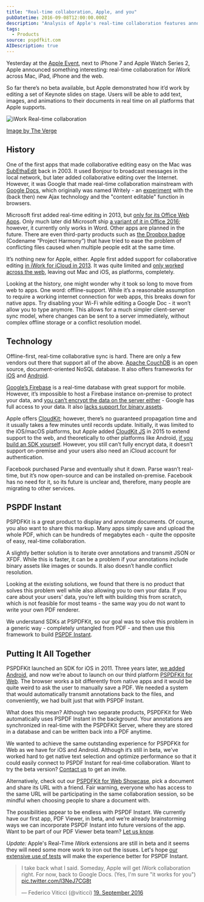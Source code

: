 ```yaml
---
title: "Real-time collaboration, Apple, and you"
pubDatetime: 2016-09-08T12:00:00.000Z
description: "Analysis of Apple's real-time collaboration features announced in 2016 and their implications for developers."
tags:
  - Products
source: pspdfkit.com
AIDescription: true
---
```


Yesterday at the [Apple Event](http://www.apple.com/apple-events/september-2016/), next to iPhone 7 and Apple Watch Series 2, Apple announced something interesting: real-time collaboration for iWork across Mac, iPad, iPhone and the web.

So far there’s no beta available, but Apple demonstrated how it’d work by editing a set of Keynote slides on stage. Users will be able to add text, images, and animations to their documents in real time on all platforms that Apple supports.

![iWork Real-time collaboration](/assets/img/2016/real-time-collaboration/iwork-real-time-collaboration.png)

[Image by The Verge](http://www.theverge.com/2016/9/7/12836660/apple-real-time-collaboration-iwork)

## History

One of the first apps that made collaborative editing easy on the Mac was [SubEthaEdit](https://en.wikipedia.org/wiki/SubEthaEdit) back in 2003. It used Bonjour to broadcast messages in the local network, but later added collaborative editing over the Internet. However, it was Google that made real-time collaboration mainstream with [Google Docs](http://docs.google.com), which originally was named Writely - an [experiment](http://www.theverge.com/2013/7/3/4484000/sam-schillace-interview-google-docs-creator-box) with the (back then) new Ajax technology and the "content editable" function in browsers.

Microsoft first added real-time editing in 2013, but [only for its Office Web Apps](http://www.theverge.com/2013/11/7/5075192/office-web-apps-real-time-editing-features). Only much later did Microsoft ship [a variant of it in Office 2016](http://www.theverge.com/2015/5/4/8547433/microsoft-office-2016-real-time-co-authoring-features); however, it currently only works in Word. Other apps are planned in the future. There are even third-party products such as [the Dropbox badge](http://venturebeat.com/2014/12/11/dropbox-launches-microsoft-office-collaboration-features-for-word-excel-and-powerpoint-on-windows-and-mac/) (Codename “Project Harmony”) that have tried to ease the problem of conflicting files caused when multiple people edit at the same time.

It’s nothing new for Apple, either. Apple first added support for collaborative editing [in iWork for iCloud in 2013](http://appleinsider.com/articles/13/11/14/apple-adds-realtime-collaboration-document-organization-to-iwork-for-icloud-beta). It was quite limited and [only worked across the web](https://discussions.apple.com/thread/5510524?tstart=0), leaving out Mac and iOS, as platforms, completely.

Looking at the history, one might wonder why it took so long to move from web to apps. One word: offline-support. While it’s a reasonable assumption to require a working internet connection for web apps, this breaks down for native apps. Try disabling your Wi-Fi while editing a Google Doc - it won’t allow you to type anymore. This allows for a much simpler client-server sync model, where changes can be sent to a server immediately, without complex offline storage or a conflict resolution model.

## Technology

Offline-first, real-time collaborative sync is hard. There are only a few vendors out there that support all of the above. [Apache CouchDB](http://couchdb.apache.org/) is an open source, document-oriented NoSQL database. It also offers frameworks for [iOS](https://github.com/couchbase/couchbase-lite-ios) and [Android](https://github.com/couchbase/couchbase-lite-android).

[Google’s Firebase](https://firebase.google.com/docs/database/) is a real-time database with great support for mobile. However, it’s impossible to host a Firebase instance on-premise to protect your data, and [you can’t encrypt the data on the server either](https://groups.google.com/forum/#!searchin/firebase-talk/encrypt/firebase-talk/Xj9Ejv6_HjE/vbUlQ993o60J) - Google has full access to your data. It also [lacks support for binary assets](https://groups.google.com/forum/#!searchin/firebase-talk/encrypt/firebase-talk/AAc-Lg66riQ/vvaVhFFxHQAJ).

Apple offers [CloudKit](https://developer.apple.com/icloud/); however, there’s no guaranteed propagation time and it usually takes a few minutes until records update. Initially, it was limited to the iOS/macOS platforms, but Apple added [CloudKit JS](https://developer.apple.com/reference/cloudkitjs) in 2015 to extend support to the web, and theoretically to other platforms like Android, [if you build an SDK yourself](https://github.com/jaumecornado/DroidNubeKit). However, you still can’t fully encrypt data, it doesn’t support on-premise and your users also need an iCloud account for authentication.

Facebook purchased Parse and eventually shut it down. Parse wasn’t real-time, but it’s now open-source and can be installed on-premise. Facebook has no need for it, so its future is unclear and, therefore, many people are migrating to other services.

## PSPDF Instant

PSPDFKit is a great product to display and annotate documents. Of course, you also want to share this markup. Many apps simply save and upload the whole PDF, which can be hundreds of megabytes each - quite the opposite of easy, real-time collaboration.

A slightly better solution is to iterate over annotations and transmit JSON or XFDF. While this is faster, it can be a problem if your annotations include binary assets like images or sounds. It also doesn’t handle conflict resolution.

Looking at the existing solutions, we found that there is no product that solves this problem well while also allowing you to own your data. If you care about your users' data, you’re left with building this from scratch, which is not feasible for most teams - the same way you do not want to write your own PDF renderer.

We understand SDKs at PSPDFKit, so our goal was to solve this problem in a generic way - completely untangled from PDF - and then use this framework to build [PSPDF Instant](https://pspdfkit.com/instant).

## Putting It All Together

PSPDFKit launched an SDK for iOS in 2011. Three years later, [we added Android](https://pspdfkit.com/blog/2016/pspdfkit-android-2-5/), and now we’re about to launch on our third platform [PSPDFKit for Web](https://pspdfkit.com/web/). The browser works a bit differently from native apps and it would be quite weird to ask the user to manually save a PDF. We needed a system that would automatically transmit annotations back to the files, and conveniently, we had built just that with PSPDF Instant.

What does this mean? Although two separate products, PSPDFKit for Web automatically uses PSPDF Instant in the background. Your annotations are synchronized in real-time with the PSPDFKit Server, where they are stored in a database and can be written back into a PDF anytime.

We wanted to achieve the same outstanding experience for PSPDFKit for Web as we have for iOS and Android. Although it’s still in beta, we’ve worked hard to get native text selection and optimize performance so that it could easily connect to PSPDF Instant for real-time collaboration. Want to try the beta version? [Contact us](https://pspdfkit.com/sales) to get an invite.

Alternatively, check out our [PSPDFKit for Web Showcase](https://web-preview.pspdfkit.com/), pick a document and share its URL with a friend. Fair warning, everyone who has access to the same URL will be participating in the same collaboration session, so be mindful when choosing people to share a document with.

The possibilities appear to be endless with PSPDF Instant. We currently have our first app, PDF Viewer, in beta, and we’re already brainstorming ways we can incorporate PSPDF Instant into future versions of the app. Want to be part of our PDF Viewer beta team? [Let us know](https://pdfviewer.io).

_Update:_ Apple's Real-Time iWork extensions are still in beta and it seems they will need some more work to iron out the issues. Let's hope [our extensive use of tests](/blog/2016/e2e-testing/) will make the experience better for PSPDF Instant.

<blockquote class="twitter-tweet" data-lang="de"><p lang="en" dir="ltr">I take back what I said. Someday, Apple will get iWork collaboration right. For now, back to Google Docs. (Yes, I&#39;m sure &quot;it works for you&quot;) <a href="https://t.co/l3NeJ7CG8t">pic.twitter.com/l3NeJ7CG8t</a></p>&mdash; Federico Viticci (@viticci) <a href="https://twitter.com/viticci/status/777997187393421313">19. September 2016</a></blockquote>
<script async src="//platform.twitter.com/widgets.js" charset="utf-8"></script>
